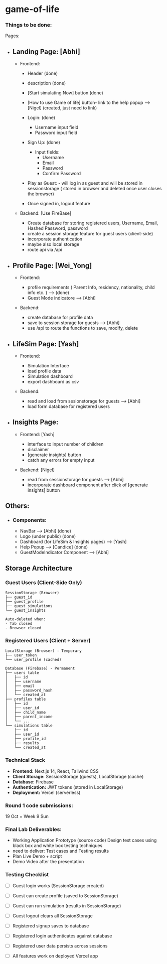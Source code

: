# game-of-life

### Things to be done: 

Pages: 


- ## Landing Page: [Abhi]

    - Frontend: 
        - Header                        (done)
        - description                   (done)
        - [Start simulating Now] button (done) 
        - [How to use Game of life] button- link to the help popup --> [Nigel] (created, just need to link)


        - Login: (done)
            - Username input field 
            - Password input field

        - Sign Up: (done)
            - Input fields: 
                - Username
                - Email
                - Password
                - Confirm Password

        - Play as Guest: 
                - will log in as guest and will be stored in sessionstorage ( stored in browser and deleted once user closes the browser)

        - Once signed in, logout feature 


    - Backend: 
        [Use FireBase]
        - Create database for storing registered users, Username, Email, Hashed Password, password  
        - create a session storage feature for guest users (client-side)
        - incorporate authentication 
        -  maybe also local storage 
        - route api via /api 
        



- ## Profile Page: [Wei_Yong]

    - Frontend: 
        - profile requirements ( Parent Info, residency, nationality, child info etc. ) --> (done)
        - Guest Mode indicatore --> [Abhi]
        

    - Backend: 
        - create database for profile data 
        - save to session storage for guests --> [Abhi]
        - use /api to route the functions to save, modify, delete  

- ## LifeSim Page: [Yash]

    - Frontend: 
        - Simulation Interface
        - load profile data 
        - Simulation dashboard 
        - export dashboard as csv 

    - Backend: 
        - read and load from sesionstorage for guests --> [Abhi] 
        - load form database for registered users 
        


- ## Insights Page: 

    - Frontend: [Yash]
        -  interface to input number of children 
        - disclaimer 
        - [generate insights] button 
        -  catch any errors for empty input 
        


    - Backend: [Nigel]
        - read from sessionstorage for guests --> [Abhi]
        - incorporate dashboard component after click of [generate insights] button 



## Others: 
- ### Components: 

    - NavBar --> [Abhi] (done) 
    - Logo (under public) (done)
    - Dashboard (for LifeSim & Insights pages) --> [Yash]
    - Help Popup --> [Candice] (done)
    - GuestModeIndicator Component --> [Abhi]


## Storage Architecture

### Guest Users (Client-Side Only)
```
SessionStorage (Browser)
├── guest_id
├── guest_profile
├── guest_simulations
└── guest_insights

Auto-deleted when:
- Tab closed
- Browser closed
```

### Registered Users (Client + Server)
```
LocalStorage (Browser) - Temporary
├── user_token
└── user_profile (cached)

Database (Firebase) - Permanent
├── users table
│   ├── id
│   ├── username
│   ├── email
│   ├── password_hash
│   └── created_at
├── profiles table
│   ├── id
│   ├── user_id
│   ├── child_name
│   ├── parent_income
│   └── ...
└── simulations table
    ├── id
    ├── user_id
    ├── profile_id
    ├── results
    └── created_at
```


### Technical Stack

- **Frontend:** Next.js 14, React, Tailwind CSS
- **Client Storage:** SessionStorage (guests), LocalStorage (cache)
- **Database:** Firebase
- **Authentication:** JWT tokens (stored in LocalStorage)
- **Deployment:** Vercel (serverless)




### Round 1 code submissions: 
19 Oct = Week 9 Sun 



### Final Lab Deliverables: 

- Working Application Prototype (source code)
 Design test cases using black box and white box testing techniques
- need to deliver: Test cases and Testing results 
- Plan Live Demo + script
- Demo Video after the presentation 




### Testing Checklist

- [ ] Guest login works (SessionStorage created)
- [ ] Guest can create profile (saved to SessionStorage)
- [ ] Guest can run simulation (results in SessionStorage)
- [ ] Guest logout clears all SessionStorage
- [ ] Registered signup saves to database
- [ ] Registered login authenticates against database
- [ ] Registered user data persists across sessions
- [ ] All features work on deployed Vercel app






